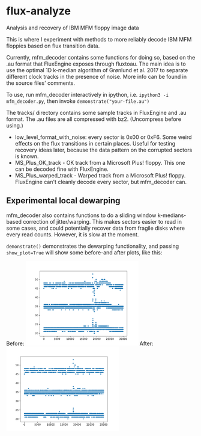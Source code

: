 # flux-analyze
Analysis and recovery of IBM MFM floppy image data

This is where I experiment with methods to more reliably decode IBM MFM floppies
based on flux transition data.

Currently, mfm_decoder contains some functions for doing so, based on the .au
format that FluxEngine exposes through fluxtoau. The main idea is to use the
optimal 1D k-median algorithm of Grønlund et al. 2017 to separate different
clock tracks in the presence of noise. More info can be found in the source
files' comments.

To use, run mfm_decoder interactively in ipython, i.e. `ipython3 -i mfm_decoder.py`, then invoke `demonstrate("your-file.au")`

The tracks/ directory contains some sample tracks in FluxEngine and .au format.
The .au files are all compressed with bz2. (Uncompress before using.)

- low_level_format_with_noise: every sector is 0x00 or 0xF6. Some weird effects on the flux transitions in certain places. Useful for testing recovery ideas later, because the data pattern on the corrupted sectors is known.
- MS_Plus_OK_track - OK track from a Microsoft Plus! floppy. This one can be decoded fine with FluxEngine.
- MS_Plus_warped_track - Warped track from a Microsoft Plus! floppy. FluxEngine can't cleanly decode every sector, but mfm_decoder can.

## Experimental local dewarping

mfm_decoder also contains functions to do a sliding window k-medians-based
correction of jitter/warping. This makes sectors easier to read in some cases,
and could potentially recover data from fragile disks where every read counts.
However, it is slow at the moment.

`demonstrate()` demonstrates the dewarping functionality, and passing
`show_plot=True` will show some before-and after plots, like this:

Before:
<img src="doc/MSPlus_warped_before.svg" width=300>
After:
<img src="doc/MSPlus_warped_after.svg" width=300>
